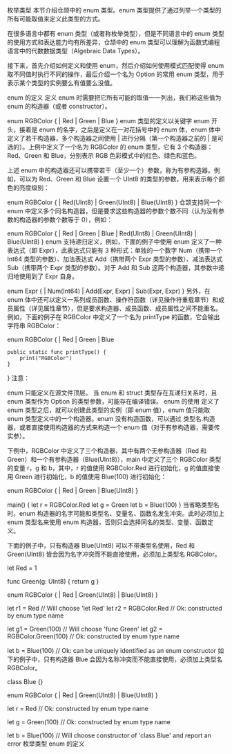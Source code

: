 枚举类型
本节介绍仓颉中的 enum 类型。enum 类型提供了通过列举一个类型的所有可能取值来定义此类型的方式。

在很多语言中都有 enum 类型（或者称枚举类型），但是不同语言中的 enum 类型的使用方式和表达能力均有所差异，仓颉中的 enum 类型可以理解为函数式编程语言中的代数数据类型（Algebraic Data Types）。

接下来，首先介绍如何定义和使用 enum，然后介绍如何使用模式匹配使得 enum 取不同值时执行不同的操作，最后介绍一个名为 Option 的常用 enum 类型，用于表示某个类型的实例要么有值要么没值。

enum 的定义
定义 enum 时需要把它所有可能的取值一一列出，我们称这些值为 enum 的构造器（或者 constructor）。

enum RGBColor {
    | Red | Green | Blue
}
enum 类型的定义以关键字 enum 开头，接着是 enum 的名字，之后是定义在一对花括号中的 enum 体，enum 体中定义了若干构造器，多个构造器之间使用 | 进行分隔（第一个构造器之前的 | 是可选的）。上例中定义了一个名为 RGBColor 的 enum 类型，它有 3 个构造器：Red、Green 和 Blue，分别表示 RGB 色彩模式中的红色、绿色和蓝色。

上述 enum 中的构造器还可以携带若干（至少一个）参数，称为有参构造器。例如，可以为 Red、Green 和 Blue 设置一个 UInt8 的类型的参数，用来表示每个颜色的亮度级别：

enum RGBColor {
    | Red(UInt8) | Green(UInt8) | Blue(UInt8)
}
仓颉支持同一个 enum 中定义多个同名构造器，但是要求这些构造器的参数个数不同（认为没有参数的构造器的参数个数等于 0），例如：

enum RGBColor {
    | Red | Green | Blue
    | Red(UInt8) | Green(UInt8) | Blue(UInt8)
}
enum 支持递归定义，例如，下面的例子中使用 enum 定义了一种表达式（即 Expr），此表达式只能有 3 种形式：单独的一个数字 Num（携带一个 Int64 类型的参数）、加法表达式 Add（携带两个 Expr 类型的参数）、减法表达式 Sub（携带两个 Expr 类型的参数）。对于 Add 和 Sub 这两个构造器，其参数中递归地使用到了 Expr 自身。

enum Expr {
    | Num(Int64)
    | Add(Expr, Expr)
    | Sub(Expr, Expr)
}
另外，在 enum 体中还可以定义一系列成员函数、操作符函数（详见操作符重载章节）和成员属性（详见属性章节），但是要求构造器、成员函数、成员属性之间不能重名。例如，下面的例子在 RGBColor 中定义了一个名为 printType 的函数，它会输出字符串 RGBColor：

enum RGBColor {
    | Red | Green | Blue

    public static func printType() {
        print("RGBColor")
    }
}
注意：

enum 只能定义在源文件顶层。
当 enum 和 struct 类型存在互递归关系时，且 enum 类型作为 Option 的类型参数，可能存在编译错误。
enum 的使用
定义了 enum 类型之后，就可以创建此类型的实例（即 enum 值），enum 值只能取 enum 类型定义中的一个构造器。enum 没有构造函数，可以通过 类型名.构造器，或者直接使用构造器的方式来构造一个 enum 值（对于有参构造器，需要传实参）。

下例中，RGBColor 中定义了三个构造器，其中有两个无参构造器（Red 和 Green）和一个有参构造器（Blue(UInt8)），main 中定义了三个 RGBColor 类型的变量 r，g 和 b，其中，r 的值使用 RGBColor.Red 进行初始化，g 的值直接使用 Green 进行初始化，b 的值使用 Blue(100) 进行初始化：

enum RGBColor {
    | Red | Green | Blue(UInt8)
}

main() {
    let r = RGBColor.Red
    let g = Green
    let b = Blue(100)
}
当省略类型名时，enum 构造器的名字可能和类型名、变量名、函数名发生冲突。此时必须加上 enum 类型名来使用 enum 构造器，否则只会选择同名的类型、变量、函数定义。

下面的例子中，只有构造器 Blue(UInt8) 可以不带类型名使用，Red 和 Green(UInt8) 皆会因为名字冲突而不能直接使用，必须加上类型名 RGBColor。

let Red = 1

func Green(g: UInt8) {
    return g
}

enum RGBColor {
    | Red | Green(UInt8) | Blue(UInt8)
}

let r1 = Red                 // Will choose 'let Red'
let r2 = RGBColor.Red        // Ok: constructed by enum type name

let g1 = Green(100)          // Will choose 'func Green'
let g2 = RGBColor.Green(100) // Ok: constructed by enum type name

let b = Blue(100)            // Ok: can be uniquely identified as an enum constructor
如下的例子中，只有构造器 Blue 会因为名称冲突而不能直接使用，必须加上类型名 RGBColor。

class Blue {}

enum RGBColor {
    | Red | Green(UInt8) | Blue(UInt8)
}

let r = Red                 // Ok: constructed by enum type name

let g = Green(100)          // Ok: constructed by enum type name

let b = Blue(100)           // Will choose constructor of 'class Blue' and report an error
枚举类型
enum 的定义
